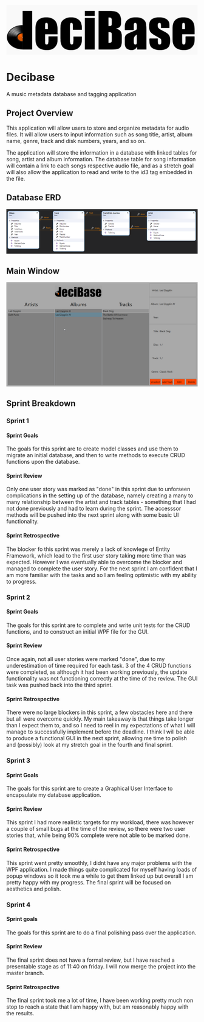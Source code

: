 ![Decibase Logo](Decibase/Decibase_View/Decibase.png?raw=true "Title")

# Decibase
A music metadata database and tagging application

## Project Overview
This application will allow users to store and organize metadata for audio files. It will allow users to input information such as song title, artist, album name, genre, track and disk numbers, years, and so on. 

The application will store the information in a database with linked tables for song, artist and album information. The database table for song information will contain a link to each songs respective audio file, and as a stretch goal will also allow the application to read and write to the id3 tag embedded in the file.

## Database ERD

![ERD](Decibase/Decibase_View/ERD.png?raw=true "Title")

## Main Window

![MainWindow](Decibase/Decibase_View/MainWindow.png?raw=true "Title")

## Sprint Breakdown

### Sprint 1
#### Sprint Goals
The goals for this sprint are to create model classes and use them to migrate an initial database, and then to write methods to execute CRUD functions upon the database.
#### Sprint Review
Only one user story was marked as "done" in this sprint due to unforseen complications in the setting up of the database, namely creating a many to many relationship between the artist and track tables - something that I had not done previously and had to learn during the sprint. The accesssor methods will be pushed into the next sprint along with some basic UI functionality.
#### Sprint Retrospective
The blocker fo this sprint was merely a lack of knowlege of Entity Framework, which lead to the first user story taking more time than was expected. However I was eventually able to overcome the blocker and managed to complete the user story. For the next sprint I am confident that I am more familiar with the tasks and so I am feeling optimistic with my ability to progress.
 
### Sprint 2
#### Sprint Goals
The goals for this sprint are to complete and write unit tests for the CRUD functions, and to construct an initial WPF file for the GUI.
#### Sprint Review
Once again, not all user stories were marked "done", due to my underestimation of time required for each task. 3 of the 4 CRUD functions were completed, as although it had been working previously, the update functionality was not functioning correctly at the time of the review. The GUI task was pushed back into the third sprint.
#### Sprint Retrospective
There were no large blockers in this sprint, a few obstacles here and there but all were overcome quickly. My main takeaway is that things take longer than I expect them to, and so I need to reel in my expectations of what I will manage to successfully implement before the deadline. I think I will be able to produce a functional GUI in the next sprint, allowing me time to polish and (possibly) look at my stretch goal in the fourth and final sprint.

### Sprint 3
#### Sprint Goals
The goals for this sprint are to create a Graphical User Interface to encapsulate my database application.
#### Sprint Review
This sprint I had more realistic targets for my workload, there was however a couple of small bugs at the time of the review, so there were two user stories that, while being 90% complete were not able to be marked done.
#### Sprint Retrospective
This sprint went pretty smoothly, I didnt have any major problems with the WPF application. I made things quite complicated for myself having loads of popup windows so it took me a while to get them linked up but overall I am pretty happy with my progress. The final sprint will be focused on aesthetics and polish.

### Sprint 4
#### Sprint goals
The goals for this sprint are to do a final polishing pass over the application.
#### Sprint Review
The final sprint does not have a formal review, but I have reached a presentable stage as of 11:40 on friday. I will now merge the project into the master branch.
#### Sprint Retrospective
The final sprint took me a lot of time, I have been working pretty much non stop to reach a state that I am happy with, but am reasonably happy with the results. 

